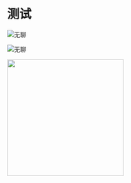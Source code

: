 # 测试
![无聊](http://5b0988e595225.cdn.sohucs.com/images/20190408/7ef1b3dc023e46f6b4e4edf302db4efd.gif)

![无聊](https://ghfast.top/https://raw.githubusercontent.com/hyunmau/TV/main/fifa.jpg)

<img src="https://ghfast.top/https://raw.githubusercontent.com/hyunmau/TV/main/fifa.jpg" width="270">